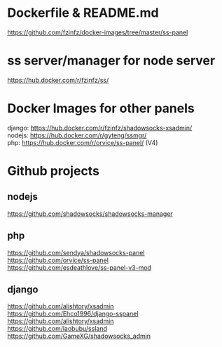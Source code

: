 # Dockerfile & README.md
https://github.com/fzinfz/docker-images/tree/master/ss-panel

# ss server/manager for node server
https://hub.docker.com/r/fzinfz/ss/

# Docker Images for other panels 
django: https://hub.docker.com/r/fzinfz/shadowsocks-xsadmin/  
nodejs: https://hub.docker.com/r/gyteng/ssmgr/  
php: https://hub.docker.com/r/orvice/ss-panel/  (V4)

# Github projects
## nodejs
https://github.com/shadowsocks/shadowsocks-manager

## php
https://github.com/sendya/shadowsocks-panel  
https://github.com/orvice/ss-panel  
https://github.com/esdeathlove/ss-panel-v3-mod  

## django
https://github.com/alishtory/xsadmin  
https://github.com/Ehco1996/django-sspanel  
https://github.com/alishtory/xsadmin  
https://github.com/laobubu/ssland  
https://github.com/GameXG/shadowsocks_admin  
